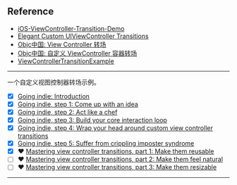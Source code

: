 ## Reference

* [iOS-ViewController-Transition-Demo](https://github.com/seedante/iOS-ViewController-Transition-Demo)
* [Elegant Custom UIViewController Transitions](https://www.swiftkickmobile.com/elegant-custom-uiviewcontroller-transitioning-uiviewcontrollertransitioningdelegate-uiviewcontrolleranimatedtransitioning/)
* [Objc中国: View Controller 转场](https://objccn.io/issue-5-3/)
* [Objc中国: 自定义 ViewController 容器转场](https://objccn.io/issue-12-3/)
* [ViewControllerTransitionExample](https://github.com/danielmgauthier/ViewControllerTransitionExample)



---

一个自定义视图控制器转场示例。

* [x] [Going indie: Introduction](https://danielgauthier.me/2020/01/26/indie-intro.html)
* [x] [Going indie, step 1: Come up with an idea](https://danielgauthier.me/2020/01/27/indie-1.html)
* [x] [Going indie, step 2: Act like a chef](https://danielgauthier.me/2020/02/03/indie-2.html)
* [x] [Going indie, step 3: Build your core interaction loop](https://danielgauthier.me/2020/02/11/indie-3.html)
* [x] [Going indie, step 4: Wrap your head around custom view controller transitions](https://danielgauthier.me/2020/02/19/indie-4.html)
* [x] [Going indie, step 5: Suffer from crippling imposter syndrome](https://danielgauthier.me/imposter-syndrome/)
* [x] :heart: [Mastering view controller transitions, part 1: Make them reusable](https://danielgauthier.me//2020/02/24/vctransitions1.html)
* [ ] :heart: [Mastering view controller transitions, part 2: Make them feel natural](https://danielgauthier.me//2020/02/27/vctransitions2.html)
* [ ] :heart: [Mastering view controller transitions, part 3: Make them resizable](https://danielgauthier.me//2020/03/03/vctransitions3.html)

---




